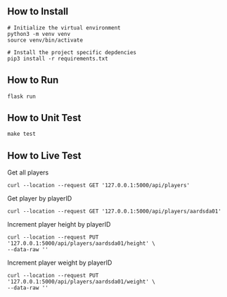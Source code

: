 ## How to Install

```
# Initialize the virtual environment
python3 -m venv venv
source venv/bin/activate

# Install the project specific depdencies
pip3 install -r requirements.txt
```

## How to Run
```
flask run
```


## How to Unit Test
```
make test
```

## How to Live Test

Get all players
```
curl --location --request GET '127.0.0.1:5000/api/players'
```

Get player by playerID
```
curl --location --request GET '127.0.0.1:5000/api/players/aardsda01'
```

Increment player height by playerID
```
curl --location --request PUT '127.0.0.1:5000/api/players/aardsda01/height' \
--data-raw ''
```

Increment player weight by playerID
```
curl --location --request PUT '127.0.0.1:5000/api/players/aardsda01/weight' \
--data-raw ''
```